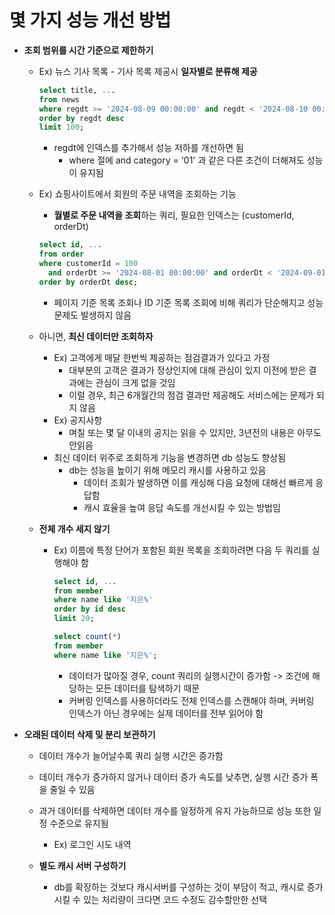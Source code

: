 # 몇 가지 성능 개선 방법
- **조회 범위를 시간 기준으로 제한하기**
  - Ex) 뉴스 기사 목록 - 기사 목록 제공시 **일자별로 분류해 제공**
    ```sql
    select title, ...
    from news
    where regdt >= '2024-08-09 00:00:00' and regdt < '2024-08-10 00:00:00'
    order by regdt desc
    limit 100;
    ```
    - regdt에 인덱스를 추가해서 성능 저하를 개선하면 됨
      - where 절에 and category = '01' 과 같은 다른 조건이 더해져도 성능이 유지됨
  - Ex) 쇼핑사이트에서 회원의 주문 내역을 조회하는 기능
    - **월별로 주문 내역을 조회**하는 쿼리, 필요한 인덱스는 (customerId, orderDt)
    ``` sql
    select id, ...
    from order
    where customerId = 100
      and orderDt >= '2024-08-01 00:00:00' and orderDt < '2024-09-01 00:00:00'
    order by orderDt desc;
    ```
    - 페이지 기준 목록 조회나 ID 기준 목록 조회에 비해 쿼리가 단순해지고 성능 문제도 발생하지 않음
  - 아니면, **최신 데이터만 조회하자**
    - Ex) 고객에게 매달 한번씩 제공하는 점검결과가 있다고 가정
      - 대부분의 고객은 결과가 정상인지에 대해 관심이 있지 이전에 받은 결과에는 관심이 크게 없을 것임
      - 이럴 경우, 최근 6개월간의 점검 결과만 제공해도 서비스에는 문제가 되지 않음
    - Ex) 공지사항
      - 며칠 또는 몇 달 이내의 공지는 읽을 수 있지만, 3년전의 내용은 아무도 안읽음
    - 최신 데이터 위주로 조회하게 기능을 변경하면 db 성능도 향상됨
      - db는 성능을 높이기 위해 메모리 캐시를 사용하고 있음
        - 데이터 조회가 발생하면 이를 캐싱해 다음 요청에 대해선 빠르게 응답함
        - 캐시 효율을 높여 응답 속도를 개선시킬 수 있는 방법임

  - **전체 개수 세지 않기**
    - Ex) 이름에 특정 단어가 포함된 회원 목록을 조회하려면 다음 두 쿼리를 실행해야 함
      ``` sql
      select id, ...
      from member
      where name like '지은%'
      order by id desc
      limit 20;

      select count(*)
      from member
      where name like '지은%';
      ```
      - 데이터가 많아질 경우, count 쿼리의 실행시간이 증가함 -> 조건에 해당하는 모든 데이터를 탐색하기 때문
      - 커버링 인덱스를 사용하더라도 전체 인덱스를 스캔해야 하며, 커버링 인덱스가 아닌 경우에는 실제 데이터를 전부 읽어야 함

- **오래된 데이터 삭제 및 분리 보관하기**
  - 데이터 개수가 늘어날수록 쿼리 실행 시간은 증가함
  - 데이터 개수가 증가하지 않거나 데이터 증가 속도를 낮추면, 실행 시간 증가 폭을 줄일 수 있음
  - 과거 데이터를 삭제하면 데이터 개수를 일정하게 유지 가능하므로 성능 또한 일정 수준으로 유지됨
    - Ex) 로그인 시도 내역

  - **별도 캐시 서버 구성하기**
    - db를 확장하는 것보다 캐시서버를 구성하는 것이 부담이 적고, 캐시로 증가시킬 수 있는 처리량이 크다면 코드 수정도 감수할만한 선택
